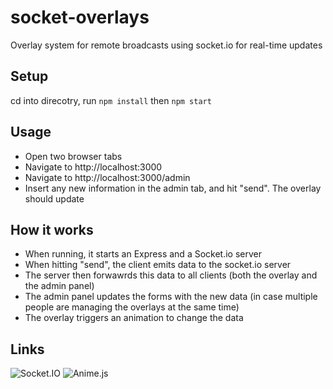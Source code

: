 # socket-overlays
Overlay system for remote broadcasts using socket.io for real-time updates

## Setup
cd into direcotry, run `npm install` then `npm start`

## Usage
- Open two browser tabs
- Navigate to http://localhost:3000
- Navigate to http://localhost:3000/admin
- Insert any new information in the admin tab, and hit "send". The overlay should update

## How it works
- When running, it starts an Express and a Socket.io server
- When hitting "send", the client emits data to the socket.io server
- The server then forwawrds this data to all clients (both the overlay and the admin panel)
- The admin panel updates the forms with the new data (in case multiple people are managing the overlays at the same time)
- The overlay triggers an animation to change the data

## Links
![Socket.IO](https://socket.io/docs/)
![Anime.js](https://animejs.com/documentation/)